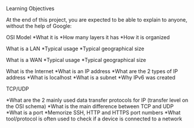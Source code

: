 Learning Objectives

At the end of this project, you are expected to be able to explain to anyone, without the help of Google:

OSI Model
*What it is
*How many layers it has
*How it is organized

What is a LAN
*Typical usage
*Typical geographical size

What is a WAN
*Typical usage
*Typical geographical size

What is the Internet
*What is an IP address
*What are the 2 types of IP address
*What is localhost
*What is a subnet
*Why IPv6 was created

TCP/UDP

*What are the 2 mainly used data transfer protocols for IP (transfer level on the OSI schema)
*What is the main difference between TCP and UDP
*What is a port
*Memorize SSH, HTTP and HTTPS port numbers
*What tool/protocol is often used to check if a device is connected to a network
